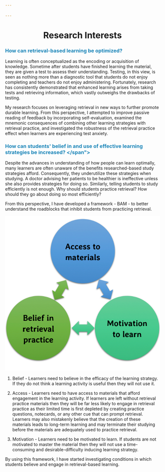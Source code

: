 ```yaml
---

---
```


# <center>Research Interests</center>

### <span style="color:#1b85b8">How can retrieval-based learning be optimized?</span>
Learning is often conceptualized as the encoding or acquisition of knowledge. Sometime after students have finished learning the material, they are given a test to assess their understanding. Testing, in this view, is seen as nothing more than a diagnostic tool that students do not enjoy completing  and teachers do not enjoy administering. Fortunately, research has consistently demonstrated that enhanced learning arises from taking tests and retrieving information, which vastly outweighs the drawbacks of testing.

My research focuses on leveraging retrieval in new ways to further promote durable learning. From this perspective, I attempted to improve passive reading of feedback by incorporating self-evaluation, examined the mnemonic consequences of combining other learning strategies with retrieval practice, and investigated the robustness of the retrieval practice effect when learners are experiencing test anxiety.

### <span style="color:#1b85b8  "> How can students' belief in and use of effective learning strategies be increased? </span">
Despite the advances in understanding of how people can learn optimally, many learners are often unaware of the benefits researched-based study strategies afford. Consequently, they underutilize these strategies when studying. A doctor advising her patients to be healthier is ineffective unless she also provides strategies for doing so. Similarly, telling students to study efficiently is not enough. Why should students practice retrieval? How should they go about doing so most efficiently?

From this perspective, I have developed a framework - BAM - to better understand the roadblocks that inhibit students from practicing retrieval. 

![alt text](BAM.jpg "Logo Title Text 1")

1. Belief - Learners need to believe in the efficacy of the learning strategy. If they do not think a learning activity is useful then they will not use it.

2. Access - Learners need to have access to materials that afford engagement in the learning activity. If learners are left without retrieval practice materials then they will be far less likely to engage in retrieval practice as their limited time is first depleted by creating practice questions, notecards, or any other cue that can prompt retrieval. Learners may also mistakenly believe that the creation of these materials leads to long-term learning and may terminate their studying before the materials are adequately used to practice retrieval.

3. Motivation - Learners need to be motivated to learn. If students are not motivated to master the material then they will not use a time-consuming and desirable-difficulty inducing learning strategy.

By using this framework, I have started investigating conditions in which students believe and engage in retrieval-based learning. 
 
